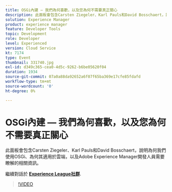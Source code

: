 ```yaml
---
title: OSGi內建 — 我們為何喜歡，以及您為何不需要真正關心
description: 此面板會包含Carsten Ziegeler、Karl Pauls和David Bosschaert，說明為何我們使用OSGi、為何其適用於雲端，以及Adobe Experience Manager開發人員需要瞭解的相關資訊。 此工作階段屬於Adobe Developers Live內容事件的一部分。
solution: Experience Manager
product: experience manager
feature: Developer Tools
topic: Development
role: Developer
level: Experienced
version: Cloud Service
kt: 7174
type: Event
thumbnail: 331740.jpg
exl-id: d349c365-cea0-4d5c-9262-b6be05620f04
duration: 1934
source-git-commit: 07a0a88da92652a6f07f65ba369e17cfe85fdafd
workflow-type: tm+mt
source-wordcount: '0'
ht-degree: 0%

---
```


# OSGi內建 — 我們為何喜歡，以及您為何不需要真正關心

此面板會包含Carsten Ziegeler、Karl Pauls和David Bosschaert，說明為何我們使用OSGi、為何其適用於雲端，以及Adobe Experience Manager開發人員需要瞭解的相關資訊。

繼續對話於 **[Experience League社群](https://adobe.ly/36Yd3v6)**.

>[!VIDEO](https://video.tv.adobe.com/v/331740/?quality=12&learn=on&hidetitle=true)
